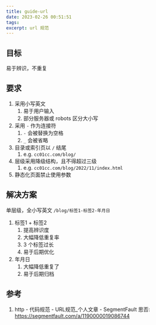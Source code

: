 ```yaml
---
title: guide-url
date: 2023-02-26 00:51:51
tags:
excerpt: url 规范
---
```


## 目标

易于辨识，不重复

## 要求

1. 采用小写英文
   1. 易于用户输入
   2. 部分服务器或 robots 区分大小写
2. 采用 `-` 作为连接符
   1. `-` 会被替换为空格
   2. `_` 会被省略
3. 目录或索引页以 `/` 结尾
   1. e.g. `cc01cc.com/blog/`
4. 层级采用降级结构，且不得超过三级
   1. e.g. `cc01cc.com/blog/2022/11/index.html`
5. 静态化页面禁止使用参数

## 解决方案

单层级，全小写英文 `/blog/标签1-标签2-年月日`

1. 标签1 + 标签2
   1. 提高辨识度
   2. 大幅降低重复率
   3. 3 个标签过长
   4. 易于后期优化
2. 年月日
   1. 大幅降低重复了
   2. 易于后期归档

## 参考

1. http - 代码规范 - URL规范_个人文章 - SegmentFault 思否: <https://segmentfault.com/a/1190000019086744>
